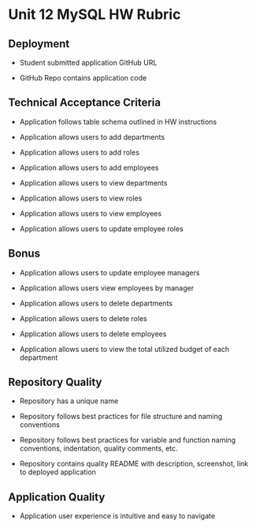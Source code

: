 # Unit 12 MySQL HW Rubric

## Deployment

* Student submitted application GitHub URL

* GitHub Repo contains application code

## Technical Acceptance Criteria

* Application follows table schema outlined in HW instructions

* Application allows users to add departments

* Application allows users to add roles

* Application allows users to add employees

* Application allows users to view departments

* Application allows users to view roles

* Application allows users to view employees

* Application allows users to update employee roles

## Bonus

* Application allows users to update employee managers

* Application allows users view employees by manager

* Application allows users to delete departments

* Application allows users to delete roles

* Application allows users to delete employees

* Application allows users to view the total utilized budget of each department

## Repository Quality

* Repository has a unique name

* Repository follows best practices for file structure and naming conventions

* Repository follows best practices for variable and function naming conventions, indentation, quality comments, etc.

* Repository contains quality README with description, screenshot, link to deployed application

## Application Quality

* Application user experience is intuitive and easy to navigate
